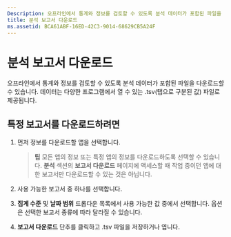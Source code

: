 ```yaml
---
Description: 오프라인에서 통계와 정보를 검토할 수 있도록 분석 데이터가 포함된 파일을 다운로드할 수 있습니다.
title: 분석 보고서 다운로드
ms.assetid: BCA61ABF-16ED-42C3-9014-68629CB5A24F
---
```


# 분석 보고서 다운로드


오프라인에서 통계와 정보를 검토할 수 있도록 분석 데이터가 포함된 파일을 다운로드할 수 있습니다. 데이터는 다양한 프로그램에서 열 수 있는 .tsv(탭으로 구분된 값) 파일로 제공됩니다.

## 특정 보고서를 다운로드하려면

1.  먼저 정보를 다운로드할 앱을 선택합니다.

    > **팁** 모든 앱의 정보 또는 특정 앱의 정보를 다운로드하도록 선택할 수 있습니다. **분석** 섹션의 **보고서 다운로드** 페이지에 액세스할 때 작업 중이던 앱에 대한 보고서만 다운로드할 수 있는 것은 아닙니다.

2.  사용 가능한 보고서 중 하나를 선택합니다.

3.  **집계 수준** 및 **날짜 범위** 드롭다운 목록에서 사용 가능한 값 중에서 선택합니다. 옵션은 선택한 보고서 종류에 따라 달라질 수 있습니다.

4.  **보고서 다운로드** 단추를 클릭하고 .tsv 파일을 저장하거나 엽니다.


<!--HONumber=Mar16_HO1-->



